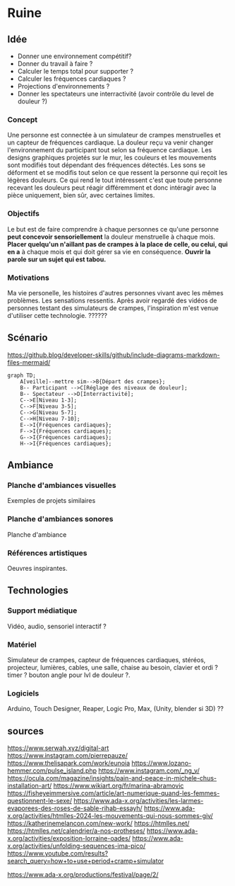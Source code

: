 # Ruine

## Idée
- Donner une environnement compétitif?
- Donner du travail à faire ?
- Calculer le temps total pour supporter ?
- Calculer les fréquences cardiaques ?
- Projections d'environnements ?
- Donner les spectateurs une interractivité (avoir contrôle du level de douleur ?)


### Concept

Une personne est connectée à un simulateur de crampes menstruelles et un capteur de fréquences cardiaque. La douleur reçu va venir changer l'environnement du participant tout selon sa fréquence cardiaque. Les designs graphiques projetés sur le mur, les couleurs et les mouvements sont modifiés tout dépendant des fréquences détectés. Les sons se déforment et se modifis tout selon ce que ressent la personne qui reçoit les légères douleurs. Ce qui rend le tout intéressent c'est que toute personne recevant les douleurs peut réagir différemment et donc intéragir avec la pièce uniquement, bien sûr, avec certaines limites.

### Objectifs

Le but est de faire comprendre à chaque personnes ce qu'une personne **peut concevoir sensoriellement** la douleur menstruelle à chaque mois. **Placer quelqu'un n'aillant pas de crampes à la place de celle, ou celui, qui en a** à chaque mois et qui doit gérer sa vie en conséquence. **Ouvrir la parole sur un sujet qui est tabou.**

### Motivations

Ma vie personelle, les histoires d'autres personnes vivant avec les mêmes problèmes. Les sensations ressentis. Après avoir regardé des vidéos de personnes testant des simulateurs de crampes, l'inspiration m'est venue d'utiliser cette technologie. ??????

## Scénario

https://github.blog/developer-skills/github/include-diagrams-markdown-files-mermaid/

```mermaid
graph TD;
    A[veille]--mettre sim-->B{Départ des crampes};
    B-- Participant -->C[Réglage des niveaux de douleur];
    B-- Spectateur -->D[Interractivité];
    C-->E[Niveau 1-3];
    C-->F[Niveau 3-5];
    C-->G[Niveau 5-7];
    C-->H[Niveau 7-10];
    E-->I{Fréquences cardiaques};
    F-->I{Fréquences cardiaques};
    G-->I{Fréquences cardiaques};
    H-->I{Fréquences cardiaques};
```

## Ambiance

### Planche d'ambiances visuelles

Exemples de projets similaires

### Planche d'ambiances sonores

Planche d'ambiance

### Références artistiques

Oeuvres inspirantes.

## Technologies

### Support médiatique

Vidéo, audio, sensoriel interactif ?

### Matériel

Simulateur de crampes, capteur de fréquences cardiaques, stéréos, projecteur, lumières, cables, une salle, chaise au besoin, clavier et ordi ? timer ? bouton angle pour lvl de douleur ?.

### Logiciels

Arduino, Touch Designer, Reaper, Logic Pro, Max, (Unity, blender si 3D) ??

## sources

https://www.serwah.xyz/digital-art
https://www.instagram.com/pierrepauze/
https://www.thelisapark.com/work/eunoia
https://www.lozano-hemmer.com/pulse_island.php
https://www.instagram.com/_ng_v/
https://ocula.com/magazine/insights/pain-and-peace-in-michele-chus-installation-art/
https://www.wikiart.org/fr/marina-abramovic
https://fisheyeimmersive.com/article/art-numerique-quand-les-femmes-questionnent-le-sexe/
https://www.ada-x.org/activities/les-larmes-evaporees-des-roses-de-sable-rihab-essayh/
https://www.ada-x.org/activities/htmlles-2024-les-mouvements-qui-nous-sommes-giv/
https://katherinemelancon.com/new-work/
https://htmlles.net/
https://htmlles.net/calendrier/a-nos-protheses/
https://www.ada-x.org/activities/exposition-lorraine-oades/
https://www.ada-x.org/activities/unfolding-sequences-ima-pico/
https://www.youtube.com/results?search_query=how+to+use+period+cramp+simulator

https://www.ada-x.org/productions/festival/page/2/
